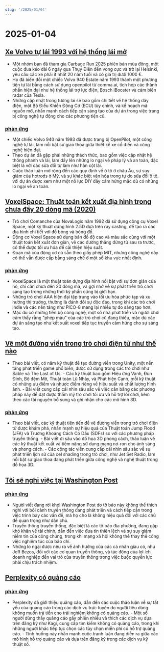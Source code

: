 ```yaml
---
slug: '/2025/01/04'
---
```


# 2025-01-04

## [Xe Volvo tự lái 1993 với hệ thống lái mở](https://practicapp.com/carbagepilot-part1/)

- Một nhóm bạn đã tham gia Carbage Run 2025 phiên bản mùa đông, một cuộc đua kéo dài 6 ngày qua Thụy Điển đến vòng cực và trở lại Helsinki, yêu cầu các xe phải ít nhất 20 năm tuổi và có giá trị dưới 1000 €.
- Họ đã biến đổi một chiếc Volvo 940 Estate năm 1993 thành một phương tiện tự lái bằng cách sử dụng openpilot từ comma.ai, tích hợp các thành phần hiện đại như hệ thống lái trợ lực điện, Bosch iBooster và cảm biến radar của Tesla.
- Những cập nhật trong tương lai sẽ bao gồm chi tiết về hệ thống dây điện, một Bộ Điều Khiển Động Cơ (ECU) tùy chỉnh, và kế hoạch mã nguồn mở, nhấn mạnh cách tiếp cận sáng tạo của dự án trong việc trang bị công nghệ tự động cho các phương tiện cũ.

### [phản ứng](https://news.ycombinator.com/item?id=42592910)

- Một chiếc Volvo 940 năm 1993 đã được trang bị OpenPilot, một công nghệ tự lái, làm nổi bật sự giao thoa giữa thiết kế xe cổ điển và công nghệ hiện đại.
- Theo dự án đã gặp phải những thách thức, bao gồm việc cập nhật hệ thống phanh và lái, làm dấy lên những lo ngại về pháp lý và an toàn, đặc biệt là với các sửa đổi tự làm như hàn cột lái.
- Cuộc thảo luận mở rộng đến các quy định về ô tô ở châu Âu, sự suy giảm của hotrods ở Mỹ, và sự khác biệt văn hóa trong tự do sửa đổi ô tô, với dự án được xem như một nỗ lực DIY đầy cảm hứng mặc dù có những lo ngại về an toàn.

## [VoxelSpace: Thuật toán kết xuất địa hình trong chưa đầy 20 dòng mã (2020)](https://github.com/s-macke/VoxelSpace)

- Trò chơi Comanche của NovaLogic năm 1992 đã sử dụng công cụ Voxel Space, một kỹ thuật dựng hình 2.5D dựa trên ray casting, để tạo ra các địa hình chi tiết với đổ bóng và bóng đổ.
- Động cơ Voxel Space sử dụng bản đồ độ cao và màu sắc cùng với một thuật toán kết xuất đơn giản, vẽ các đường thẳng đứng từ sau ra trước, có thể được tối ưu hóa để cải thiện hiệu suất.
- Đoạn mã của động cơ có sẵn theo giấy phép MIT, nhưng công nghệ này có thể vẫn được cấp bằng sáng chế ở một số khu vực nhất định.

### [phản ứng](https://news.ycombinator.com/item?id=42588956)

- VoxelSpace là một thuật toán dựng địa hình nổi bật với sự đơn giản của nó, chỉ cần chưa đến 20 dòng mã, và gợi nhớ về sự phát triển trò chơi sáng tạo trong những thời kỳ phần cứng bị giới hạn.
- Những trò chơi AAA hiện đại tập trung vào tối ưu hóa phức tạp và xu hướng thị trường, thường là đánh đổi sự độc đáo, trong khi các trò chơi indie và các nền tảng như PICO-8 mang lại nhiều tự do sáng tạo hơn.
- Mặc dù có những tiến bộ công nghệ, một số nhà phát triển và người chơi cảm thấy rằng "phép màu" của các trò chơi cũ đang thiếu, mặc dù các dự án sáng tạo như kết xuất voxel tiếp tục truyền cảm hứng cho sự sáng tạo.

## [Vẽ một đường viền trong trò chơi điện tử như thế nào](https://ameye.dev/notes/rendering-outlines/)

- Theo bài viết, có năm kỹ thuật để tạo đường viền trong Unity, một nền tảng phát triển game phổ biến, được sử dụng trong các trò chơi như Sable và The Last of Us. - Các kỹ thuật bao gồm Hiệu ứng Vành, Đùn Đỉnh, Bộ đệm Mờ, Thuật toán Lũ Nhảy, và Phát hiện Cạnh, mỗi kỹ thuật có những ưu điểm và nhược điểm riêng về hiệu suất và chất lượng hình ảnh. - Bài viết cung cấp cái nhìn sâu sắc về việc cân bằng các phương pháp này để đạt được thẩm mỹ trò chơi tối ưu và hỗ trợ lối chơi, kèm theo các tài nguyên bổ sung và ghi nhận cho các mô hình 3D.

### [phản ứng](https://news.ycombinator.com/item?id=42593614)

- Theo bài viết, các kỹ thuật tiên tiến để vẽ đường viền trong trò chơi điện tử được khám phá, nhấn mạnh sự hiệu quả của Thuật toán Jump Flood (JFA) và Trường Khoảng Cách Có Dấu (SDFs) so với các phương pháp truyền thống. - Bài viết đi sâu vào đồ họa 3D phong cách, thảo luận về các kỹ thuật kết xuất và tiềm năng sử dụng mạng nơ-ron cho ánh sáng và phong cách. - Các cộng tác viên cung cấp cái nhìn sâu sắc về sự phát triển lịch sử của cel shading trong trò chơi, như Jet Set Radio, làm nổi bật sự giao thoa đang phát triển giữa công nghệ và nghệ thuật trong đồ họa 3D.

## [Tôi sẽ nghỉ việc tại Washington Post](https://anntelnaes.substack.com/p/why-im-quitting-the-washington-post)

### [phản ứng](https://news.ycombinator.com/item?id=42591221)

- Người viết đang rời khỏi Washington Post do tờ báo này không thể thích nghi với bối cảnh truyền thông đang phát triển và cách tiếp cận trong việc trình bày các vấn đề, mà họ cho là không hiệu quả đối với các chủ đề quan trọng như dân chủ.
- Truyền thông truyền thống, đặc biệt là các tờ báo địa phương, đang gặp khó khăn về tài chính, dẫn đến việc đưa tin thiên lệch và sự suy giảm niềm tin của công chúng, trong khi mạng xã hội không thể thay thế công việc nghiêm túc của báo chí.
- Những lo ngại được nêu ra về ảnh hưởng của các cá nhân giàu có, như Jeff Bezos, đối với các cơ quan truyền thông, và tác động của lợi ích doanh nghiệp đến vai trò của truyền thông trong việc buộc quyền lực phải chịu trách nhiệm.

## [Perplexity có quảng cáo](https://twitter.com/damengchen/status/1875296442417607072)

### [phản ứng](https://news.ycombinator.com/item?id=42589863)

- Perplexity đã giới thiệu quảng cáo, dẫn đến các cuộc thảo luận về sự tất yếu của quảng cáo trong các dịch vụ trực tuyến do người tiêu dùng không muốn trả tiền cho trải nghiệm không có quảng cáo. - Một số người dùng thấy quảng cáo gây phiền nhiễu và thích các dịch vụ dựa trên đăng ký như Kagi, cung cấp tìm kiếm không có quảng cáo, trong khi những người khác tiếp tục chọn các tùy chọn miễn phí có hỗ trợ quảng cáo. - Tình huống này nhấn mạnh cuộc tranh luận đang diễn ra giữa các mô hình hỗ trợ quảng cáo và dựa trên đăng ký trong các dịch vụ kỹ thuật số.

<head>
  <meta property="og:title" content="Xe Volvo tự lái 1993 với hệ thống lái mở" />
  <meta property="og:type" content="website" />
  <meta property="og:image" content="https://og.cho.sh/api/og/?title=Xe%20Volvo%20t%E1%BB%B1%20l%C3%A1i%201993%20v%E1%BB%9Bi%20h%E1%BB%87%20th%E1%BB%91ng%20l%C3%A1i%20m%E1%BB%9F&subheading=Th%E1%BB%A9%20B%E1%BA%A3y%2C%204%20th%C3%A1ng%201%2C%202025%3A%20T%C3%B3m%20t%E1%BA%AFt%20tin%20t%E1%BB%A9c%20v%E1%BB%81%20hacker" />
</head>
